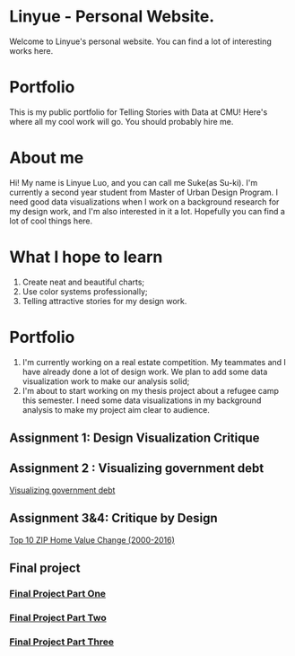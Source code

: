 # Linyue - Personal Website.
Welcome to Linyue's personal website. You can find a lot of interesting works here.

# Portfolio
This is my public portfolio for Telling Stories with Data at CMU!  Here's where all my cool work will go.  You should probably hire me. 

# About me
Hi! My name is Linyue Luo, and you can call me Suke(as Su-ki). I'm currently a second year student from Master of Urban Design Program. I need good data visualizations when I work on a background research for my design work, and I'm also interested in it a lot. Hopefully you can find a lot of cool things here.

# What I hope to learn
1. Create neat and beautiful charts;
2. Use color systems professionally;
3. Telling attractive stories for my design work.

# Portfolio
1. I'm currently working on a real estate competition. My teammates and I have already done a lot of design work. We plan to add some data visualization work to make our analysis solid;
2. I'm about to start working on my thesis project about a refugee camp this semester. I need some data visualizations in my background analysis to make my project aim clear to audience.

## Assignment 1: Design Visualization Critique

## Assignment 2 : Visualizing government debt
[Visualizing government debt](/dataviz2.md)

## Assignment 3&4: Critique by Design
[Top 10 ZIP Home Value Change (2000-2016)](/dataviz3.md)

## Final project
### [Final Project Part One](/final_project_part1.md)

### [Final Project Part Two](/final_project_part2.md)

### [Final Project Part Three](/final_project_part3.md)
